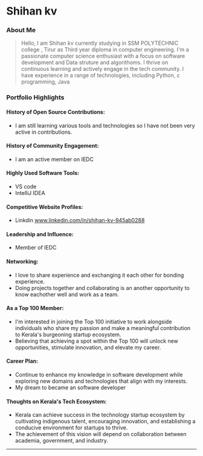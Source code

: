 # Shihan kv

### About Me

> Hello, I am Shihan kv currently studying in SSM POLYTECHNIC college , Tirur as Third year diploma in computer engineering. I'm a passionate computer science enthusiast with a focus on software development and Data struture and algorithoms. I thrive on continuous learning and actively engage in the tech community. I have experience in a range of technologies, including Python, c programming, Java


### Portfolio Highlights


#### History of Open Source Contributions:

- I am still learning various tools and technologies so I have not been very active in contributions.

#### History of Community Engagement:

-  I am an active member on IEDC 

#### Highly Used Software Tools:

- VS code
- IntelliJ IDEA

#### Competitive Website Profiles:

- Linkdin www.linkedin.com/in/shihan-kv-945ab0288


#### Leadership and Influence:

- Member of IEDC

#### Networking:

- I love to share experience and exchanging it each other for bonding experience.
- Doing projects together and collaborating is an another opportunity to know eachother well and work as a team.

#### As a Top 100 Member:

-  I'm interested in joining the Top 100 initiative to work alongside individuals who share my passion and make a meaningful contribution to Kerala's burgeoning startup ecosystem.
- Believing that achieving a spot within the Top 100 will unlock new opportunities, stimulate innovation, and elevate my career.

#### Career Plan:

- Continue to enhance my knowledge in software development while exploring new domains and technologies that align with my interests.
- My dream to became an software developer 

#### Thoughts on Kerala's Tech Ecosystem:

- Kerala can achieve success in the technology startup ecosystem by cultivating indigenous talent, encouraging innovation, and establishing a conducive environment for startups to thrive.
- The achievement of this vision will depend on collaboration between academia, government, and industry.



---
